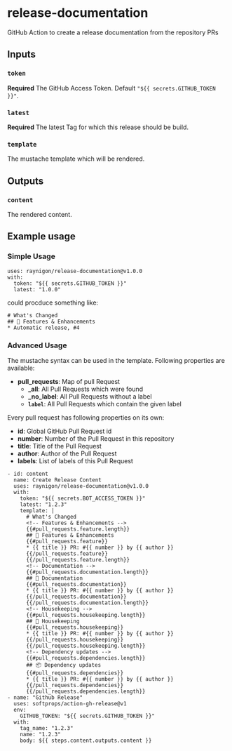 # release-documentation
GitHub Action to create a release documentation from the repository PRs

## Inputs

### `token`

**Required** The GitHub Access Token. Default `"${{ secrets.GITHUB_TOKEN }}"`.

### `latest`

**Required** The latest Tag for which this release should be build.

### `template`

The mustache template which will be rendered.

## Outputs

### `content`

The rendered content.

## Example usage

### Simple Usage
```
uses: raynigon/release-documentation@v1.0.0
with:
  token: "${{ secrets.GITHUB_TOKEN }}"
  latest: "1.0.0"
```
could procduce something like:

```
# What's Changed
## 🚀 Features & Enhancements
* Automatic release, #4
```

### Advanced Usage

The mustache syntax can be used in the template.
Following properties are available:
* **pull_requests**: Map of pull Request
  * **_all**: All Pull Requests which were found
  * **_no_label**: All Pull Requests without a label
  * **`label`**: All Pull Requests which contain the given label

Every pull request has following properties on its own:
* **id**: Global GitHub Pull Request id
* **number**: Number of the Pull Request in this repository
* **title**: Title of the Pull Request
* **author**: Author of the Pull Request
* **labels**: List of labels of this Pull Request

```
- id: content
  name: Create Release Content
  uses: raynigon/release-documentation@v1.0.0
  with:
    token: "${{ secrets.BOT_ACCESS_TOKEN }}"
    latest: "1.2.3"
    template: |
      # What's Changed
      <!-- Features & Enhancements -->
      {{#pull_requests.feature.length}}
      ## 🚀 Features & Enhancements
      {{#pull_requests.feature}}
      * {{ title }} PR: #{{ number }} by {{ author }}
      {{/pull_requests.feature}}
      {{/pull_requests.feature.length}}
      <!-- Documentation -->
      {{#pull_requests.documentation.length}}
      ## 📖 Documentation
      {{#pull_requests.documentation}}
      * {{ title }} PR: #{{ number }} by {{ author }}
      {{/pull_requests.documentation}}
      {{/pull_requests.documentation.length}}
      <!-- Housekeeping -->
      {{#pull_requests.housekeeping.length}}
      ## 🧹 Housekeeping
      {{#pull_requests.housekeeping}}
      * {{ title }} PR: #{{ number }} by {{ author }}
      {{/pull_requests.housekeeping}}
      {{/pull_requests.housekeeping.length}}
      <!-- Dependency updates -->
      {{#pull_requests.dependencies.length}}
      ## 📦 Dependency updates
      {{#pull_requests.dependencies}}
      * {{ title }} PR: #{{ number }} by {{ author }}
      {{/pull_requests.dependencies}}
      {{/pull_requests.dependencies.length}}
- name: "Github Release"
  uses: softprops/action-gh-release@v1
  env:
    GITHUB_TOKEN: "${{ secrets.GITHUB_TOKEN }}"
  with:
    tag_name: "1.2.3"
    name: "1.2.3"
    body: ${{ steps.content.outputs.content }}
```
